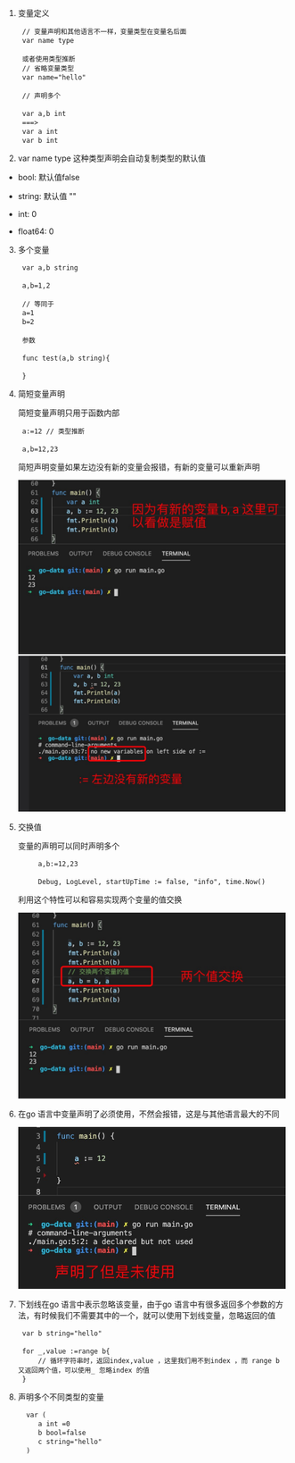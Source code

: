 1. 变量定义

        // 变量声明和其他语言不一样，变量类型在变量名后面
        var name type

        或者使用类型推断
        // 省略变量类型
        var name="hello" 

        // 声明多个

        var a,b int 
        ===>
        var a int
        var b int

2. var name type 这种类型声明会自动复制类型的默认值

+ bool: 默认值false

+ string: 默认值 ""

+ int: 0

+ float64: 0

3. 多个变量

        var a,b string

        a,b=1,2

        // 等同于
        a=1
        b=2

        参数

        func test(a,b string){

        }

4. 简短变量声明

   简短变量声明只用于函数内部

        a:=12 // 类型推断

        a,b=12,23

   简短声明变量如果左边没有新的变量会报错，有新的变量可以重新声明

   ![avatar](../assets/jian1.jpg)
   ![avatar](../assets/jian2.jpg)

5. 交换值

   变量的声明可以同时声明多个

            a,b:=12,23
            
            Debug, LogLevel, startUpTime := false, "info", time.Now()
    
    利用这个特性可以和容易实现两个变量的值交换
    
    ![avatar](../assets/swap.jpg)

6. 在go 语言中变量声明了必须使用，不然会报错，这是与其他语言最大的不同

   ![avatar](../assets/not-used.jpg)

7. 下划线在go 语言中表示忽略该变量，由于go 语言中有很多返回多个参数的方法，有时候我们不需要其中的一个，就可以使用下划线变量，忽略返回的值

        var b string="hello"

        for _,value :=range b{
            // 循环字符串时，返回index,value ，这里我们用不到index ，而 range b 又返回两个值，可以使用_ 忽略index 的值
        }

8. 声明多个不同类型的变量

         var (
            a int =0
            b bool=false
            c string="hello"
         )